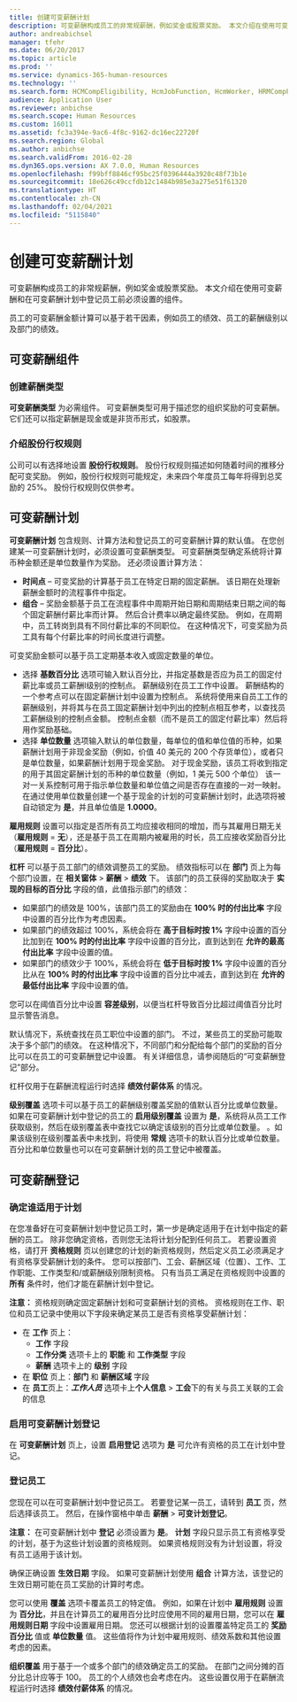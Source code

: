 ```yaml
---
title: 创建可变薪酬计划
description: 可变薪酬构成员工的非常规薪酬，例如奖金或股票奖励。 本文介绍在使用可变薪酬和在可变薪酬计划中登记员工前必须设置的组件。
author: andreabichsel
manager: tfehr
ms.date: 06/20/2017
ms.topic: article
ms.prod: ''
ms.service: dynamics-365-human-resources
ms.technology: ''
ms.search.form: HCMCompEligibility, HcmJobFunction, HcmWorker, HRMCompPerfPlan, HcmCompensationWorkspace
audience: Application User
ms.reviewer: anbichse
ms.search.scope: Human Resources
ms.custom: 16011
ms.assetid: fc3a394e-9ac6-4f8c-9162-dc16ec22720f
ms.search.region: Global
ms.author: anbichse
ms.search.validFrom: 2016-02-28
ms.dyn365.ops.version: AX 7.0.0, Human Resources
ms.openlocfilehash: f99bff8846cf95bc25f0396444a3920c48f73b1e
ms.sourcegitcommit: 18e626c49ccfdb12c1484b985e3a275e51f61320
ms.translationtype: HT
ms.contentlocale: zh-CN
ms.lasthandoff: 02/04/2021
ms.locfileid: "5115840"
---
```

# <a name="create-variable-compensation-plans"></a>创建可变薪酬计划

可变薪酬构成员工的非常规薪酬，例如奖金或股票奖励。 本文介绍在使用可变薪酬和在可变薪酬计划中登记员工前必须设置的组件。

员工的可变薪酬金额计算可以基于若干因素，例如员工的绩效、员工的薪酬级别以及部门的绩效。

## <a name="variable-compensation-components"></a>可变薪酬组件
### <a name="create-compensation-types"></a>创建薪酬类型

**可变薪酬类型** 为必需组件。 可变薪酬类型可用于描述您的组织奖励的可变薪酬。 它们还可以指定薪酬是现金或是非货币形式，如股票。

### <a name="describe-vesting-rules"></a>介绍股份行权规则

公司可以有选择地设置 **股份行权规则**。 股份行权规则描述如何随着时间的推移分配可变奖励。 例如，股份行权规则可能规定，未来四个年度员工每年将得到总奖励的 25%。 股份行权规则仅供参考。

## <a name="variable-compensation-plans"></a>可变薪酬计划
**可变薪酬计划** 包含规则、计算方法和登记员工的可变薪酬计算的默认值。 在您创建某一可变薪酬计划时，必须设置可变薪酬类型。 可变薪酬类型确定系统将计算币种金额还是单位数量作为奖励。 还必须设置计算方法：

-   **时间点** – 可变奖励的计算基于员工在特定日期的固定薪酬。 该日期在处理新薪酬金额时的流程事件中指定。
-   **组合** – 奖励金额基于员工在流程事件中周期开始日期和周期结束日期之间的每个固定薪酬付薪比率而计算。 然后合计费率以确定最终奖励。 例如，在周期中，员工转岗到具有不同付薪比率的不同职位。 在这种情况下，可变奖励为员工具有每个付薪比率的时间长度进行调整。

可变奖励金额可以基于员工定期基本收入或固定数量的单位。

-   选择 **基数百分比** 选项可输入默认百分比，并指定基数是否应为员工的固定付薪比率或员工薪酬l级别的控制点。 薪酬级别在员工工作中设置。 薪酬结构的一个参考点可以在固定薪酬计划中设置为控制点。 系统将使用来自员工工作的薪酬级别，并将其与在员工固定薪酬计划中列出的控制点相互参考，以查找员工薪酬级别的控制点金额。 控制点金额（而不是员工的固定付薪比率）然后将用作奖励基础。
-   选择 **单位数量** 选项输入默认的单位数量，每单位的值和单位值的币种，如果薪酬计划用于非现金奖励（例如，价值 40 美元的 200 个存货单位），或者只是单位数量，如果薪酬计划用于现金奖励。 对于现金奖励，该员工将收到指定的用于其固定薪酬计划的币种的单位数量（例如，1 美元 500 个单位） 该一对一关系控制可用于指示单位数量和单位值之间是否存在直接的一对一映射。 在通过使用单位数量创建一个基于现金的计划的可变薪酬计划时，此选项将被自动锁定为 **是**，并且单位值是 **1.0000**。

**雇用规则** 设置可以指定是否所有员工均应接收相同的增加，而与其雇用日期无关（**雇用规则**  =  **无**），还是基于员工在周期内被雇用的时长，员工应接收奖励百分比（**雇用规则**  =  **百分比**）。 

**杠杆** 可以基于员工部门的绩效调整员工的奖励。 绩效指标可以在 **部门** 页上为每个部门设置，在 **相关窗体** &gt; **薪酬** &gt; **绩效** 下。 该部门的员工获得的奖励取决于 **实现的目标的百分比** 字段的值，此值指示部门的绩效：

-   如果部门的绩效是 100%，该部门员工的奖励由在 **100% 时的付出比率** 字段中设置的百分比作为考虑因素。
-   如果部门的绩效超过 100%，系统会将在 **高于目标时按 1%** 字段中设置的百分比加到在 **100% 时的付出比率** 字段中设置的百分比，直到达到在 **允许的最高付出比率** 字段中设置的值。
-   如果部门的绩效少于 100%，系统会将在 **低于目标时按 1%** 字段中设置的百分比从在 **100% 时的付出比率** 字段中设置的百分比中减去，直到达到在 **允许的最低付出比率** 字段中设置的值。

您可以在阈值百分比中设置 **容差级别**，以便当杠杆导致百分比超过阈值百分比时显示警告消息。 

默认情况下，系统查找在员工职位中设置的部门。 不过，某些员工的奖励可能取决于多个部门的绩效。 在这种情况下，不同部门和分配给每个部门的奖励的百分比可以在员工的可变薪酬登记中设置。 有关详细信息，请参阅随后的“可变薪酬登记”部分。 

杠杆仅用于在薪酬流程运行时选择 **绩效付薪体系** 的情况。 

**级别覆盖** 选项卡可以基于员工的薪酬级别覆盖奖励的值默认百分比或单位数量。 如果在可变薪酬计划中登记的员工的 **启用级别覆盖** 设置为 **是**，系统将从员工工作获取级别，然后在级别覆盖表中查找它以确定该级别的百分比或单位数量。 。如果该级别在级别覆盖表中未找到，将使用 **常规** 选项卡的默认百分比或单位数量。 百分比和单位数量也可以在可变薪酬计划的员工登记中被覆盖。

## <a name="variable-compensation-enrollment"></a>可变薪酬登记
### <a name="determine-who-is-eligible-for-the-plan"></a>确定谁适用于计划

在您准备好在可变薪酬计划中登记员工时，第一步是确定适用于在计划中指定的薪酬的员工。 除非您确定资格，否则您无法将计划分配到任何员工。 若要设置资格，请打开 **资格规则** 页以创建您的计划的新资格规则，然后定义员工必须满足才有资格享受薪酬计划的条件。 您可以按部门、工会、薪酬区域（位置）、工作、工作职能、工作类型和/或薪酬级别限制资格。 只有当员工满足在资格规则中设置的 **所有** 条件时，他们才能在薪酬计划中登记。 

**注意：** 资格规则确定固定薪酬计划和可变薪酬计划的资格。 资格规则在工作、职位和员工记录中使用以下字段来确定某员工是否有资格享受薪酬计划：

- 在 **工作** 页上：
  -   **工作** 字段
  -   **工作分类** 选项卡上的 **职能** 和 **工作类型** 字段
  -   **薪酬** 选项卡上的 **级别** 字段
- 在 **职位** 页上：**部门** 和 **薪酬区域** 字段
- 在 <strong>员工</strong>页上：*<strong><em>工作人员</em></strong>* 选项卡上<strong>个人信息</strong> &gt; <strong>工会</strong>下的有关与员工关联的工会的信息

### <a name="enable-enrollment-for-the-variable-compensation-plan"></a>启用可变薪酬计划登记

在 **可变薪酬计划** 页上，设置 **启用登记** 选项为 **是** 可允许有资格的员工在计划中登记。

### <a name="enroll-the-employee"></a>登记员工

您现在可以在可变薪酬计划中登记员工。 若要登记某一员工，请转到 **员工** 页，然后选择该员工。 然后，在操作窗格中单击 **薪酬** &gt; **可变计划登记**。 

**注意：** 在可变薪酬计划中 **登记** 必须设置为 **是**。 **计划** 字段只显示员工有资格享受的计划，基于为这些计划设置的资格规则。 如果资格规则没有为计划设置，将没有员工适用于该计划。 

确保正确设置 **生效日期** 字段。 如果可变薪酬计划使用 **组合** 计算方法，该登记的生效日期可能在员工奖励的计算时考虑。 

您可以使用 **覆盖** 选项卡覆盖员工的特定值。 例如，如果在计划中 **雇用规则** 设置为 **百分比**，并且在计算员工的雇用百分比时应使用不同的雇用日期，您可以在 **雇用规则日期** 字段中设置雇用日期。 您还可以根据计划的设置覆盖特定员工的 **奖励百分比** 值或 **单位数量** 值。 这些值将作为计划中雇用规则、绩效系数和其他设置考虑的因素。 

**组织覆盖** 用于基于一个或多个部门的绩效确定员工的奖励。 在部门之间分摊的百分比总计应等于 100。 员工的个人绩效也会考虑在内。 这些设置仅用于在薪酬流程运行时选择 **绩效付薪体系** 的情况。



